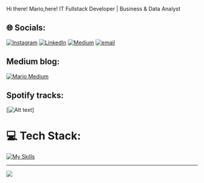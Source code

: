 Hi there! Mario,here!
IT Fullstack Developer | Business & Data Analyst  

## 🌐 Socials:
[![Instagram](https://img.shields.io/badge/Instagram-%23E4405F.svg?logo=Instagram&logoColor=white)](https://instagram.com/mario.pratama7) 
[![LinkedIn](https://img.shields.io/badge/LinkedIn-%230077B5.svg?logo=linkedin&logoColor=white)](https://linkedin.com/in/https://www.linkedin.com/in/mario-pratama7/) 
[![Medium](https://img.shields.io/badge/Medium-12100E?logo=medium&logoColor=white)](https://medium.com/@mario.se7en17) 
[![email](https://img.shields.io/badge/Email-D14836?logo=gmail&logoColor=white)](mailto:mario.se7en17@gmail.com) 

## Medium blog:
[![Mario Medium](https://mediumblog-cards.vercel.app/getMediumBlogs?username=mario.se7en17&type=horizontal)](https://medium.com/@mario.se7en17)

## Spotify tracks:
[![Alt text](https://spotify-recently-played-readme.vercel.app/api?user=21c5ulsi65bcngzw6civ5yfiy&unique={true|1|on|yes})]

# 💻 Tech Stack:
[![My Skills](https://skillicons.dev/icons?i=html,css,bootstrap,tailwind,vue,js,jquery,alpinejs,php,laravel,nodejs,dotnet,py,mysql,postgres,sqlite,mongodb,git,github,docker,nginx,figma,canva,notion&perline=13&theme=light)](https://skillicons.dev)

---
[![](https://visitcount.itsvg.in/api?id=mariose7en&icon=0&color=6)](https://visitcount.itsvg.in)
